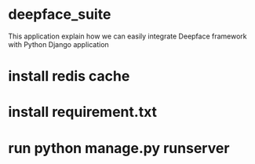 # deepface_suite
This application explain how we can easily integrate Deepface framework with Python Django application

# install redis cache
# install requirement.txt 
# run python manage.py runserver

